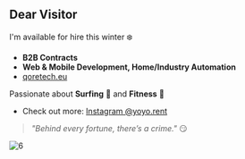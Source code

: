 ## Dear Visitor  

I'm available for hire this winter ❄️  

- **B2B Contracts**  
- **Web & Mobile Development, Home/Industry Automation**  
- [qoretech.eu](#)  

Passionate about **Surfing** 🌊 and **Fitness** 💪  
- Check out more: [Instagram @yoyo.rent](https://www.instagram.com/yoyo.rent/)  

> _"Behind every fortune, there’s a crime."_ 😏  

![6](https://github.com/user-attachments/assets/25b1f366-2c43-4303-903c-5dcc4292d29e)
